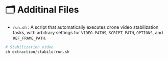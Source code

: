 # 🗂️ Additinal Files
- `run.sh` : A script that automatically executes drone video stabilization tasks, with arbitrary settings for `VIDEO_PATHS`, `SCRIPT_PATH`, `OPTIONS`, and `REF_FRAME_PATH`.

```python
# Stabilization video
sh extraction/stabilo/run.sh
```
